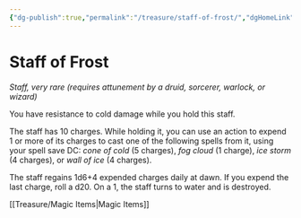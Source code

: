 ```yaml
---
{"dg-publish":true,"permalink":"/treasure/staff-of-frost/","dgHomeLink":false,"dgPassFrontmatter":true}
---
```



# Staff of Frost

*Staff, very rare (requires attunement by a druid, sorcerer, warlock, or wizard)*

You have resistance to cold damage while you hold this staff.

The staff has 10 charges. While holding it, you can use an action to expend 1 or more of its charges to cast one of the following spells from it, using your spell save DC: *cone of cold* (5 charges), *fog cloud* (1 charge), *ice storm* (4 charges), or *wall of ice* (4 charges).

The staff regains 1d6+4 expended charges daily at dawn. If you expend the last charge, roll a d20. On a 1, the staff turns to water and is destroyed.


[[Treasure/Magic Items|Magic Items]]